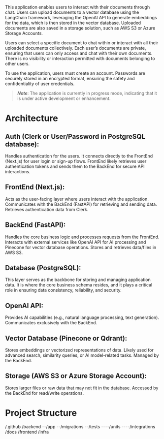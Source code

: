 This application enables users to interact with their documents through chat. Users can upload documents to a vector database using the LangChain framework, leveraging the OpenAI API to generate embeddings for the data, which is then stored in the vector database. Uploaded documents are also saved in a storage solution, such as AWS S3 or Azure Storage Accounts.

Users can select a specific document to chat within or interact with all their uploaded documents collectively. Each user’s documents are private, ensuring that users can only access and chat with their own documents. There is no visibility or interaction permitted with documents belonging to other users.

To use the application, users must create an account. Passwords are securely stored in an encrypted format, ensuring the safety and confidentiality of user credentials.

>_**Note**_: The application is currently in progress mode, indicating that it is under active development or enhancement.

# Architecture

## Auth (Clerk or User/Password in PostgreSQL database):

Handles authentication for the users.
It connects directly to the FrontEnd (Next.js) for user login or sign-up flows.
FrontEnd likely retrieves user authentication tokens and sends them to the BackEnd for secure API interactions.

## FrontEnd (Next.js):

Acts as the user-facing layer where users interact with the application.
Communicates with the BackEnd (FastAPI) for retrieving and sending data.
Retrieves authentication data from Clerk.

## BackEnd (FastAPI):

Handles the core business logic and processes requests from the FrontEnd.
Interacts with external services like OpenAI API for AI processing and Pinecone for vector database operations.
Stores and retrieves data/files in AWS S3.

## Database (PostgreSQL):

This layer serves as the backbone for storing and managing application data. It is where the core business schema resides, and it plays a critical role in ensuring data consistency, reliability, and security.

## OpenAI API:

Provides AI capabilities (e.g., natural language processing, text generation).
Communicates exclusively with the BackEnd.

## Vector Database (Pinecone or Qdrant):

Stores embeddings or vectorized representations of data.
Likely used for advanced search, similarity queries, or AI model-related tasks.
Managed by the BackEnd.

## Storage (AWS S3 or Azure Storage Account):

Stores larger files or raw data that may not fit in the database.
Accessed by the BackEnd for read/write operations.

# Project Structure
/.github
/backend
--/app
--/migrations
--/tests
----/units
----/integrations
/docs
/frontend
/infra
